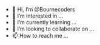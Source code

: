 - 👋 Hi, I’m @Bournecoders
- 👀 I’m interested in ...
- 🌱 I’m currently learning ...
- 💞️ I’m looking to collaborate on ...
- 📫 How to reach me ...

<!---
Bournecoders/Bournecoders is a ✨ special ✨ repository because its `README.md` (this file) appears on your GitHub profile.
You can click the Preview link to take a look at your changes.
--->
